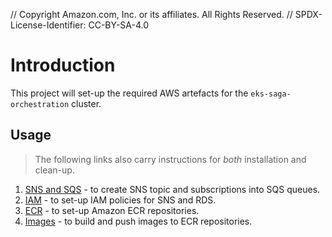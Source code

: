 // Copyright Amazon.com, Inc. or its affiliates. All Rights Reserved. // SPDX-License-Identifier: CC-BY-SA-4.0

# Introduction

This project will set-up the required AWS artefacts for the `eks-saga-orchestration` cluster.

## Usage

> The following links also carry instructions for _both_ installation and clean-up.

1. [SNS and SQS](docs/sns-sqs.md) - to create SNS topic and subscriptions into SQS queues.
2. [IAM](docs/iam.md) - to set-up IAM policies for SNS and RDS.
3. [ECR](docs/ecr.md) - to set-up Amazon ECR repositories.
4. [Images](docs/images.md) - to build and push images to ECR repositories.
